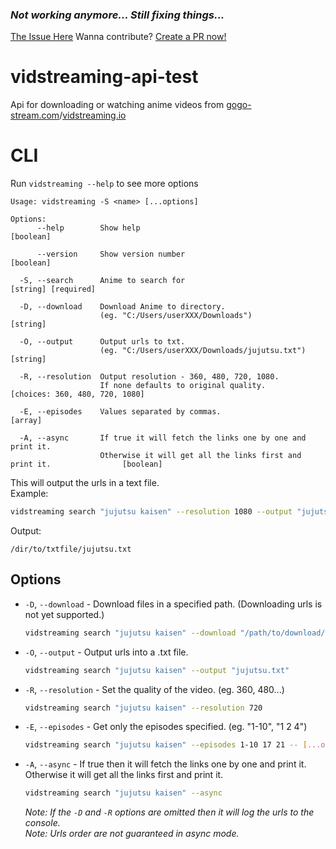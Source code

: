 ### ***Not working anymore... Still fixing things...***
[The Issue Here](docs/issue.md)
Wanna contribute? [Create a PR now!](https://github.com/sb-gravity100/vidstreaming-api-test/compare)

# vidstreaming-api-test

Api for downloading or watching anime videos from [gogo-stream.com](1)/[vidstreaming.io](2)

[1]: https://gogo-stream.com
[2]: https://vidstreaming.io

# CLI

Run `vidstreaming --help` to see more options

```
Usage: vidstreaming -S <name> [...options]

Options:
      --help        Show help                                                              [boolean]

      --version     Show version number                                                    [boolean]

  -S, --search      Anime to search for                                          [string] [required]

  -D, --download    Download Anime to directory.
                    (eg. "C:/Users/userXXX/Downloads")                                      [string]

  -O, --output      Output urls to txt.
                    (eg. "C:/Users/userXXX/Downloads/jujutsu.txt")                          [string]

  -R, --resolution  Output resolution - 360, 480, 720, 1080.
                    If none defaults to original quality.             [choices: 360, 480, 720, 1080]

  -E, --episodes    Values separated by commas.                                              [array]

  -A, --async       If true it will fetch the links one by one and print it.
                    Otherwise it will get all the links first and print it.                [boolean]
```

This will output the urls in a text file.  
Example:

```sh
vidstreaming search "jujutsu kaisen" --resolution 1080 --output "jujutsu.txt"
```

Output:

```
/dir/to/txtfile/jujutsu.txt
```

## Options

- `-D`, `--download` - Download files in a specified path. (Downloading urls is not yet supported.)
  ```sh
  vidstreaming search "jujutsu kaisen" --download "/path/to/download/dir/Jujutsu_Kaisen"
  ```
- `-O`, `--output` - Output urls into a .txt file.
  ```sh
  vidstreaming search "jujutsu kaisen" --output "jujutsu.txt"
  ```
- `-R`, `--resolution` - Set the quality of the video. (eg. 360, 480...)
  ```sh
  vidstreaming search "jujutsu kaisen" --resolution 720
  ```
- `-E`, `--episodes` - Get only the episodes specified. (eg. "1-10", "1 2 4")
  ```sh
  vidstreaming search "jujutsu kaisen" --episodes 1-10 17 21 -- [...options]
  ```
- `-A`, `--async` - If true then it will fetch the links one by one and print it. Otherwise it will get all the links first and print it.
  ```sh
  vidstreaming search "jujutsu kaisen" --async
  ```
  _Note: If the `-D` and `-R` options are omitted then it will log the urls to the console._  
  _Note: Urls order are not guaranteed in async mode._
